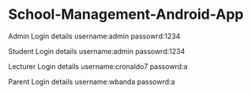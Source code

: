 # School-Management-Android-App

Admin Login details
username:admin
passowrd:1234

Student Login details
username:admin
passowrd:1234

Lecturer Login details
username:cronaldo7
passowrd:a

Parent Login details
username:wbanda
passowrd:a

